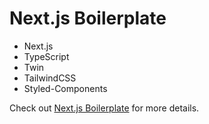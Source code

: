 # Next.js Boilerplate

- Next.js
- TypeScript
- Twin
- TailwindCSS
- Styled-Components

Check out [Next.js Boilerplate](<https://blog.nyfi.app/posts/Next.js-Boilerplate-(Next.js-+-TypeScript-+-Twin(TailwindCSS-+-Styled-Components))>) for more details.
